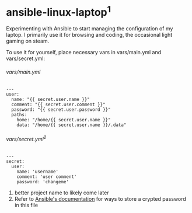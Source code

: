 # ansible-linux-laptop<sup>1</sup>

Experimenting with Ansible to start managing the configuration of my laptop.
I primarily use it for browsing and coding, the occasional light gaming on steam.

To use it for yourself, place necessary vars in vars/main.yml and vars/secret.yml:

###### vars/main.yml

```
---
user:
  name: "{{ secret.user.name }}"
  comment: "{{ secret.user.comment }}"
  password: "{{ secret.user.password }}"
  paths:
    home: "/home/{{ secret.user.name }}"
    data: "/home/{{ secret.user.name }}/.data"
```

###### vars/secret.yml<sup>2</sup>

```
---
secret:
  user:
    name: 'username'
    comment: 'user comment'
    password: 'changeme'
```








1. better project name to likely come later
2. Refer to [Ansible's documentation](http://docs.ansible.com/ansible/latest/faq.html#how-do-i-generate-crypted-passwords-for-the-user-module) for ways to store a crypted password in this file
